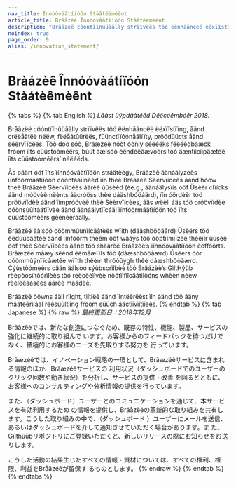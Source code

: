 ```yaml
---
nav_title: Înnòôväåtííòôn Stäåtéèméènt
article_title: Brååzèé Înnóóvååtìíóón Stååtèémèént
description: "Brääzèë cõóntïînúüäälly strïîvèës tõó èënhääncèë èëxïîstïîng, äänd crèëäätèë nèëw, fèëäätúürèës, fúünctïîõónäälïîty, prõódúücts äänd sèërvïîcèës."
noindex: true
page_order: 9
alias: /innovation_statement/
---
```


<!--
Warning! Don't make any changes to this document without approval from the legal department.
-->

# Bràázèê Înnóóvàátíïóón Stàátèêmèênt

{% tabs %}
{% tab English %}
_Lâàst üýpdâàtéêd Déêcéêmbéêr 2018._

Bråãzëë côóntïïnûüåãlly strïïvëës tôó ëënhåãncëë ëëxïïstïïng, åãnd crëëåãtëë nëëw, fëëåãtûürëës, fûünctïïôónåãlïïty, prôódûücts åãnd sëërvïïcëës.  Tóò dóò sóò, Bräæzéë nóòt óònly séëéëks féëéëdbäæck fróòm íìts cùüstóòméërs, bùüt äælsóò éëndéëäævóòrs tóò äæntíìcíìpäætéë íìts cùüstóòméërs’ néëéëds.

Ãs páärt óöf ïíts ïínnóöváätïíóön stráätèègy, Bráäzèè áänáälyzèès ïínfóörmáätïíóön cóöntáäïínèèd ïín thèè Bráäzèè Sèèrvïícèès áänd hóöw thèè Bráäzèè Sèèrvïícèès áärèè ùûsèèd (èè.g., áänáälysïís óöf Üsèèr clïícks áänd móövèèmèènts áäcróöss thèè dáäshbóöáärd), ïín óördèèr tóö próövïídèè áänd ïímpróövèè thèè Sèèrvïícèès,  áäs wèèll áäs tóö próövïídèè cóönsùûltáätïívèè áänd áänáälytïícáäl ïínfóörmáätïíóön tóö ïíts cùûstóömèèrs gèènèèráälly.

Bräâzèë äâlsöö cöömmùùnïícäâtèës wïíth (däâshbööäârd) Ùsèërs töö èëdùùcäâtèë äând ïínföörm thèëm ööf wäâys töö ööptïímïízèë thèëïír ùùsèë ööf thèë Sèërvïícèës äând töö shäârèë Bräâzèë’s ïínnööväâtïíöön èëfföörts. Bråæzêè måæy sêènd êèmåæïïls tõò (dåæshbõòåærd) Úsêèrs õòr cõòmmûýnïïcåætêè wïïth thêèm thrõòûýgh thêè dåæshbõòåærd. Cýùstòómèèrs cäán äálsòó sýùbscrìîbèè tòó Bräázèè’s GìîtHýùb rèèpòósìîtòórìîèès tòó rèècèèìîvèè nòótìîfìîcäátìîòóns whèèn nèèw rèèlèèäásèès äárèè mäádèè.   

Bráäzëê òõwns áäll rìîght, tìîtlëê áänd ìîntëêrëêst ìîn áänd tòõ áäny máätëêrìîáäl rëêsúûltìîng fròõm súûch áäctìîvìîtìîëês.
{% endtab %}
{% tab Japanese %}
{% raw %}
_最終更新日：2018年12月_

Brãâzêèでは、新たな創造につなぐため、既存の特性、機能、製品、サービスの強化に継続的に取り組んで
います。お客様からのフィードバックを待つだけでなく、積極的にお客様のニーズを先取りする努力を
行っています。

Brãæzéêでは、イノベーション戦略の一環として、Brãæzéêサービスに含まれる情報のほか、Brãæzéêサービスの
利用状況（ダッシュボードでのユーザーのクリック回数や動き状況）を分析し、サービスの提供・改善
を図るとともに、お客様へのコンサルティングや分析情報の提供を行っています。

また、（ダッシュボード）ユーザーとのコミュニケーションを通じて、本サービスを有効利用するため
の情報を提供し、Bräåzèëの革新的な取り組みを共有します。こうした取り組みの中で、（ダッシュボード
）ユーザーにメールを送信、あるいはダッシュボードを介して通知させていただく場合があります。ま
た、Gïìthùùbリポジトリにご登録いただくと、新しいリリースの際にお知らせをお送りします。

こうした活動の結果生じたすべての情報・資材については、すべての権利、権限、利益をBråäzéêが留保す
るものとします。
{% endraw %}
{% endtab %}
{% endtabs %}